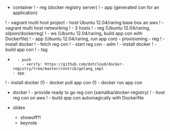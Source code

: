   - container
!   - reg (docker registry server)
!   - app (generated con for an application)


! - vagrant multi host project
    - host Ubuntu 12.04/raring base box an aws
!   - vagrant multi host networking
!   - 3 hosts
!     - reg (Ubuntu 12.04/raring, silpion/dockerreg)
!     - ws  (Ubuntu 12.04/raring, build app con with Dockerfile)
!     - app (Ubuntu 12.04/raring, run app con)
    - provisioning
      - reg
!       - install docker
!       - fetch reg con
!       - start reg con
      - adm
!       - install docker
!       - build app con
!       - tag
*       - push
          - verify: https://github.com/dotcloud/docker-registry/tree/master/contrib/golang_impl
      - app
!       - install docker
(!)     - docker pull app con
(!)     - docker run app con


  - docker
!   - provide ready to go reg con (samalba/docker-registry)
!     - host reg con on aws
!   - build app con automagically with Dockerfile


  - slides
    - showoff?!
    - keynote
